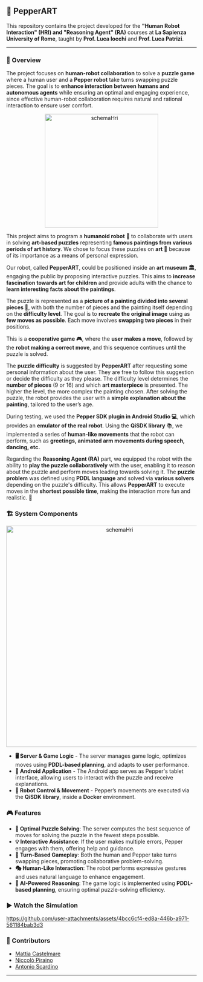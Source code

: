 ## 🤖 PepperART

This repository contains the project developed for the **"Human Robot Interaction" (HRI) and "Reasoning Agent" (RA)** courses at **La Sapienza University of Rome**, taught by **Prof. Luca Iocchi** and **Prof. Luca Patrizi**.

---

### 📌 Overview

The project focuses on **human-robot collaboration** to solve a **puzzle game** where a human user and a **Pepper robot** take turns swapping puzzle pieces. The goal is to **enhance interaction between humans and autonomous agents** while ensuring an optimal and engaging experience, since effective human-robot collaboration requires natural and rational interaction to ensure user comfort.

<p align="center">
  <img src="https://github.com/user-attachments/assets/37420790-cba5-4e98-9350-5adaf7401972" alt="schemaHri" width="300" height="auto">
</p>

This project aims to program a **humanoid robot** 🤖 to collaborate with users in solving **art-based puzzles** representing **famous paintings from various periods of art history**. We chose to focus these puzzles on **art 🎨** because of its importance as a means of personal expression.

Our robot, called **PepperART**, could be positioned inside an **art museum 🏛️**, engaging the public by proposing interactive puzzles. This aims to **increase fascination towards art for children** and provide adults with the chance to **learn interesting facts about the paintings**.

The puzzle is represented as a **picture of a painting divided into several pieces 🧩**, with both the number of pieces and the painting itself depending on the **difficulty level**. The goal is to **recreate the original image** using as **few moves as possible**. Each move involves **swapping two pieces** in their positions.

This is a **cooperative game 🎮**, where the **user makes a move**, followed by the **robot making a correct move**, and this sequence continues until the puzzle is solved.

The **puzzle difficulty** is suggested by **PepperART** after requesting some personal information about the user. They are free to follow this suggestion or decide the difficulty as they please. The difficulty level determines the **number of pieces** (9 or 16) and which **art masterpiece** is presented. The higher the level, the more complex the painting chosen. After solving the puzzle, the robot provides the user with a **simple explanation about the painting**, tailored to the user’s age.

During testing, we used the **Pepper SDK plugin in Android Studio 💻**, which provides an **emulator of the real robot**. Using the **QiSDK library** 📚, we implemented a series of **human-like movements** that the robot can perform, such as **greetings, animated arm movements during speech, dancing, etc.**

Regarding the **Reasoning Agent (RA)** part, we equipped the robot with the ability to **play the puzzle collaboratively** with the user, enabling it to reason about the puzzle and perform moves leading towards solving it. The **puzzle problem** was defined using **PDDL language** and solved via **various solvers** depending on the puzzle's difficulty. This allows **PepperART** to execute moves in the **shortest possible time**, making the interaction more fun and realistic. 🎯


### 🏗️ System Components

<p align="center">
  <img width="584" alt="schemaHri" src="https://github.com/user-attachments/assets/e233ed0b-d1cd-40a1-bed2-c14de96585ee" />
</p>

- **🖥️ Server & Game Logic** - The server manages game logic, optimizes moves using **PDDL-based planning**, and adapts to user performance.
- **📱 Android Application** - The Android app serves as Pepper's tablet interface, allowing users to interact with the puzzle and receive explanations.
- **🚀 Robot Control & Movement** - Pepper’s movements are executed via the **QiSDK library**, inside a **Docker** environment.

### 🎮 Features

- **🧩 Optimal Puzzle Solving**: The server computes the best sequence of moves for solving the puzzle in the fewest steps possible.
- **💡 Interactive Assistance**: If the user makes multiple errors, Pepper engages with them, offering help and guidance.
- **🔄 Turn-Based Gameplay**: Both the human and Pepper take turns swapping pieces, promoting collaborative problem-solving.
- **🎭 Human-Like Interaction**: The robot performs expressive gestures and uses natural language to enhance engagement.
- **🧠 AI-Powered Reasoning**: The game logic is implemented using **PDDL-based planning**, ensuring optimal puzzle-solving efficiency.

### ▶️ Watch the Simulation
https://github.com/user-attachments/assets/4bcc6cf4-ed8a-446b-a971-561184bab3d3

### 👥 Contributors

-  [Mattia Castelmare](https://github.com/MattiaCastelmare)
-  [Niccolò Piraino](https://github.com/Nickes10)
-  [Antonio Scardino](https://github.com/antoscardi)

---
